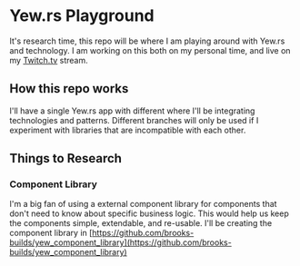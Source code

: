 # Yew.rs Playground

It's research time, this repo will be where I am playing around with Yew.rs and technology. I am working on this both on my personal time, and live on my [Twitch.tv](https://twitch.tv/brookzerker) stream.

## How this repo works

I'll have a single Yew.rs app with different where I'll be integrating technologies and patterns. Different branches will only be used if I experiment with libraries that are incompatible with each other.

## Things to Research

### Component Library

I'm a big fan of using a external component library for components that don't need to know about specific business logic. This would help us keep the components simple, extendable, and re-usable. I'll be creating the component library in [https://github.com/brooks-builds/yew_component_library](https://github.com/brooks-builds/yew_component_library)